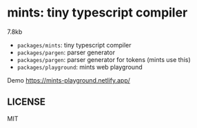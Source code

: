 # mints: tiny typescript compiler

7.8kb

- `packages/mints`: tiny typescript compiler
- `packages/pargen`: parser generator
- `packages/pargen`: parser generator for tokens (mints use this)
- `packages/playground`: mints web playground

Demo https://mints-playground.netlify.app/

## LICENSE

MIT
